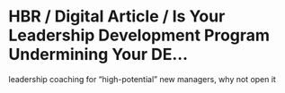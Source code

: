 # HBR / Digital Article / Is Your Leadership Development Program Undermining Your DE…

leadership coaching for “high-potential” new managers, why not open it